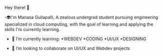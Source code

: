   Hey there! 👋
  
-👽I'm Manasa Gullapalli,
  A zealous undergrad student pursuing engineering specialized in cloud computing, with the goal of learning and applying the skills I'm currently learning.

- 🌱 I’m currently learning:
        *WEBDEV
        *CODING
        *UI/UX
        *DESIGNING
        
- 👯 I’m looking to collaborate on UI/UX and Webdev projects

